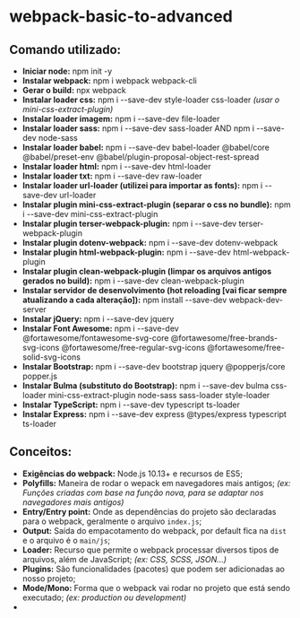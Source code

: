 # webpack-basic-to-advanced

## Comando utilizado:
- **Iniciar node:** npm init -y
- **Instalar webpack:** npm i webpack webpack-cli
- **Gerar o build:** npx webpack
- **Instalar loader css:** npm i --save-dev style-loader css-loader *(usar o mini-css-extract-plugin)*
- **Instalar loader imagem:** npm i --save-dev file-loader
- **Instalar loader sass:** npm i --save-dev sass-loader AND npm i --save-dev node-sass
- **Instalar loader babel:** npm i --save-dev babel-loader @babel/core @babel/preset-env @babel/plugin-proposal-object-rest-spread
- **Instalar loader html:** npm i --save-dev html-loader
- **Instalar loader txt:** npm i --save-dev raw-loader
- **Instalar loader url-loader (utilizei para importar as fonts):** npm i --save-dev url-loader
- **Instalar plugin mini-css-extract-plugin (separar o css no bundle):** npm i --save-dev mini-css-extract-plugin
- **Instalar plugin terser-webpack-plugin:** npm i --save-dev terser-webpack-plugin
- **Instalar plugin dotenv-webpack:** npm i --save-dev dotenv-webpack
- **Instalar plugin html-webpack-plugin:** npm i --save-dev html-webpack-plugin
- **Instalar plugin clean-webpack-plugin (limpar os arquivos antigos gerados no build):** npm i --save-dev clean-webpack-plugin
- **Instalar servidor de desenvolvimento (hot reloading [vai ficar sempre atualizando a cada alteração]):** npm install --save-dev webpack-dev-server
- **Instalar jQuery:** npm i --save-dev jquery
- **Instalar Font Awesome:** npm i --save-dev @fortawesome/fontawesome-svg-core @fortawesome/free-brands-svg-icons @fortawesome/free-regular-svg-icons @fortawesome/free-solid-svg-icons
- **Instalar Bootstrap:** npm i --save-dev bootstrap jquery @popperjs/core popper.js
- **Instalar Bulma (substituto do Bootstrap):** npm i --save-dev bulma css-loader mini-css-extract-plugin node-sass sass-loader style-loader
- **Instalar TypeScript:** npm i --save-dev typescript ts-loader
- **Instalar Express:** npm i --save-dev express @types/express typescript ts-loader

## Conceitos:
- **Exigências do webpack:** Node.js 10.13+ e recursos de ES5;
- **Polyfills:** Maneira de rodar o wepack em navegadores mais antigos; *(ex: Funções criadas com base na função nova, para se adaptar nos navegadores mais antigos)*
- **Entry/Entry point:** Onde as dependências do projeto são declaradas para o webpack, geralmente o arquivo `index.js`;
- **Output:** Saída do empacotamento do webpack, por default fica na `dist` e o arquivo é o `main/js`;
- **Loader:** Recurso que permite o webpack processar diversos tipos de arquivos, além de JavaScript; *(ex: CSS, SCSS, JSON...)*
- **Plugins:** São funcionalidades (pacotes) que podem ser adicionadas ao nosso projeto;
- **Mode/Mono:** Forma que o webpack vai rodar no projeto que está sendo executado; *(ex: production ou development)*
-
